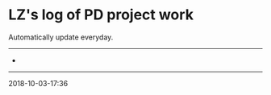 # LZ's log of PD project work

Automatically update everyday.

******************************


+ 
***


2018-10-03-17:36




